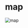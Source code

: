 # map

![map](https://github.com/networkSorcerer/map/assets/155520035/0f647de2-a35d-4c2f-946a-15dde7db82fe)
